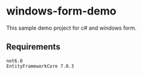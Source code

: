 # windows-form-demo
This sample demo project for c# and windows form.

## Requirements

    net6.0
    EntityFrameworkCore 7.0.3
  
